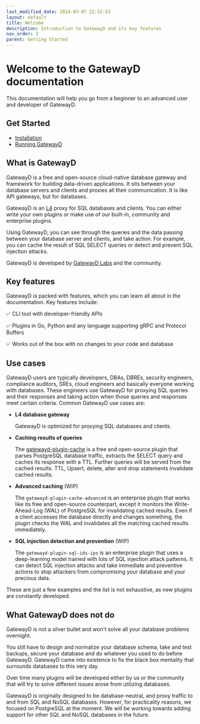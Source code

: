 ```yaml
---
last_modified_date: 2024-03-07 22:52:53
layout: default
title: Welcome
description: Introduction to GatewayD and its key features
nav_order: 2
parent: Getting Started
---
```


# Welcome to the GatewayD documentation

This documentation will help you go from a beginner to an advanced user and developer of GatewayD.

## Get Started

- [Installation](/getting-started/installation)
- [Running GatewayD](/getting-started/running-gatewayd)

## What is GatewayD

GatewayD is a free and open-source cloud-native database gateway and framework for building data-driven applications. It sits between your database servers and clients and proxies all their communication. It is like API gateways, but for databases.

GatewayD is an [L4](https://en.wikipedia.org/wiki/Transport_layer) proxy for SQL databases and clients. You can either write your own plugins or make use of our built-in, community and enterprise plugins.

Using GatewayD, you can see through the queries and the data passing between your database server and clients, and take action. For example, you can cache the result of SQL SELECT queries or detect and prevent SQL injection attacks.

GatewayD is developed by [GatewayD Labs](https://gatewayd.io) and the community.

## Key features

GatewayD is packed with features, which you can learn all about in the documentation. Key features include:

✅ CLI tool with developer-friendly APIs

✅ Plugins in Go, Python and any language supporting gRPC and Protocol Buffers

✅ Works out of the box with no changes to your code and database

## Use cases

GatewayD users are typically developers, DBAs, DBREs, security engineers, compliance auditors, SREs, cloud engineers and basically everyone working with databases. These engineers use GatewayD for proxying SQL queries and their responses and taking action when those queries and responses meet certain criteria. Common GatewayD use cases are:

- **L4 database gateway**

    GatewayD is optimized for proxying SQL databases and clients.

- **Caching results of queries**

    The [gatewayd-plugin-cache](/plugins/gatewayd-plugin-cache) is a free and open-source plugin that parses PostgreSQL database traffic, extracts the SELECT query and caches its response with a TTL. Further queries will be served from the cached results. TTL, Upsert, delete, alter and drop statements invalidate cached results.

- **Advanced caching** (WIP)

    The `gatewayd-plugin-cache-advanced` is an enterprise plugin that works like its free and open-source counterpart, except it monitors the Write-Ahead-Log (WAL) of PostgreSQL for invalidating cached results. Even if a client accesses the database directly and changes something, the plugin checks the WAL and invalidates all the matching cached results immediately.

- **SQL injection detection and prevention** (WIP)

    The `gatewayd-plugin-sql-ids-ips` is an enterprise plugin that uses a deep-learning model trained with lots of SQL injection attack patterns. It can detect SQL injection attacks and take immediate and preventive actions to stop attackers from compromising your database and your precious data.

These are just a few examples and the list is not exhaustive, as new plugins are constantly developed.

## What GatewayD does not do

GatewayD is not a silver bullet and won't solve all your database problems overnight.

You still have to design and normalize your database schema, take and test backups, secure your database and do whatever you used to do before GatewayD. GatewayD came into existence to fix the black box mentality that surrounds databases to this very day.

Over time many plugins will be developed either by us or the community that will try to solve different issues arose from utilizing databases.

GatewayD is originally designed to be database-neutral, and proxy traffic to and from SQL and NoSQL databases. However, for practicality reasons, we focused on PostgreSQL at the moment. We will be working towards adding support for other SQL and NoSQL databases in the future.
